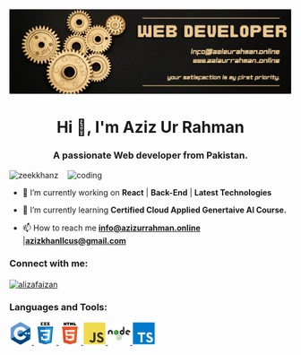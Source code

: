 ![logo](https://github.com/zeekkhan/banner/blob/main/banner%20for%20github.png)
<h1 align="center">Hi 👋, I'm Aziz Ur Rahman</h1>
<h3 align="center">A passionate Web developer from Pakistan.</h3>

<img align="right" alt="coding" width="400" src=""/>

<p align="left"> <img src="https://komarev.com/ghpvc/?username=zeekkhanz&label=Profile%20views&color=0e75b6&style=flat" alt="zeekkhanz" /> </p>

- 🔭 I’m currently working on **React** | **Back-End** | **Latest Technologies**

- 🌱 I’m currently learning **Certified Cloud Applied Genertaive AI Course.**

- 📫 How to reach me **info@azizurrahman.online** |**azizkhanllcus@gmail.com**



<h3 align="left">Connect with me:</h3>
<p align="left">
<a href="https://linkedin.com/in/azizurrhman" target="blank"><img align="center" src="https://raw.githubusercontent.com/rahuldkjain/github-profile-readme-generator/master/src/images/icons/Social/linked-in-alt.svg" alt="alizafaizan" height="30" width="40" /></a>
</p>

<h3 align="left">Languages and Tools:</h3>
<p align="left"> <a href="https://www.w3schools.com/cpp/" target="_blank" rel="noreferrer"> <img src="https://raw.githubusercontent.com/devicons/devicon/master/icons/cplusplus/cplusplus-original.svg" alt="cplusplus" width="40" height="40"/> </a> <a href="https://www.w3schools.com/css/" target="_blank" rel="noreferrer"> <img src="https://raw.githubusercontent.com/devicons/devicon/master/icons/css3/css3-original-wordmark.svg" alt="css3" width="40" height="40"/> </a> <a href="https://www.w3.org/html/" target="_blank" rel="noreferrer"> <img src="https://raw.githubusercontent.com/devicons/devicon/master/icons/html5/html5-original-wordmark.svg" alt="html5" width="40" height="40"/> </a> <a href="https://developer.mozilla.org/en-US/docs/Web/JavaScript" target="_blank" rel="noreferrer"> <img src="https://raw.githubusercontent.com/devicons/devicon/master/icons/javascript/javascript-original.svg" alt="javascript" width="40" height="40"/> </a> <a href="https://nodejs.org" target="_blank" rel="noreferrer"> <img src="https://raw.githubusercontent.com/devicons/devicon/master/icons/nodejs/nodejs-original-wordmark.svg" alt="nodejs" width="40" height="40"/> </a> <a href="https://www.typescriptlang.org/" target="_blank" rel="noreferrer"> <img src="https://raw.githubusercontent.com/devicons/devicon/master/icons/typescript/typescript-original.svg" alt="typescript" width="40" height="40"/> </a> </p>


